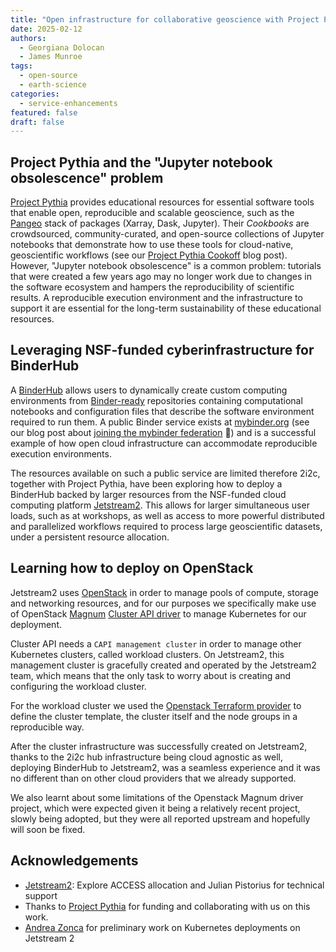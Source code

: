 ```yaml
---
title: "Open infrastructure for collaborative geoscience with Project Pythia: Learning how to deploy a BinderHub on Jetstream2"
date: 2025-02-12
authors:
  - Georgiana Dolocan
  - James Munroe
tags:
  - open-source
  - earth-science
categories:
  - service-enhancements
featured: false
draft: false
---
```


## Project Pythia and the "Jupyter notebook obsolescence" problem

[Project Pythia](https://projectpythia.org/) provides educational resources for essential software tools that enable open, reproducible and scalable geoscience, such as the [Pangeo](https://pangeo.io) stack of packages (Xarray, Dask, Jupyter). Their *Cookbooks* are crowdsourced, community-curated, and open-source collections of Jupyter notebooks that demonstrate how to use these tools for cloud-native, geoscientific workflows (see our [Project Pythia Cookoff](/content/blog/2024/project-pythia-cookoff/index.md) blog post). However, "Jupyter notebook obsolescence" is a common problem: tutorials that were created a few years ago may no longer work due to changes in the software ecosystem and hampers the reproducibility of scientific results. A reproducible execution environment and the infrastructure to support it are essential for the long-term sustainability of these educational resources.

## Leveraging NSF-funded cyberinfrastructure for BinderHub

A [BinderHub](https://binderhub.readthedocs.io/en/latest/) allows users to dynamically create custom computing environments from [Binder-ready](https://mybinder.readthedocs.io/en/latest/introduction.html#what-is-a-binder) repositories containing computational notebooks and configuration files that describe the software environment required to run them. A public Binder service exists at [mybinder.org](https://mybinder.org/) (see our blog post about [joining the mybinder federation](../binder-singlenode/index.md) 🎉) and is a successful example of how open cloud infrastructure can accommodate reproducible execution environments.

The resources available on such a public service are limited therefore 2i2c, together with Project Pythia, have been exploring how to deploy a BinderHub backed by larger resources from the NSF-funded cloud computing platform [Jetstream2](https://jetstream-cloud.org/). This allows for larger simultaneous user loads, such as at workshops, as well as access to more powerful distributed and parallelized workflows required to process large geoscientific datasets, under a persistent resource allocation.

## Learning how to deploy on OpenStack

Jetstream2 uses [OpenStack](https://www.openstack.org) in order to manage pools of compute, storage and networking resources, and for our purposes we specifically make use of OpenStack [Magnum](https://docs.openstack.org/magnum/latest/) [Cluster API driver](https://specs.openstack.org/openstack//magnum-specs/specs/bobcat/clusterapi-driver.html) to manage Kubernetes for our deployment.

Cluster API needs a `CAPI management cluster` in order to manage other Kubernetes clusters, called workload clusters. On Jetstream2, this management cluster is gracefully created and operated by the Jetstream2 team, which means that the only task to worry about is creating and configuring the workload cluster.

For the workload cluster we used the [Openstack Terraform provider](https://registry.terraform.io/providers/terraform-provider-openstack/openstack/latest/docs) to define the cluster template, the cluster itself and the node groups in a reproducible way.

After the cluster infrastructure was successfully created on Jetstream2, thanks to the 2i2c hub infrastructure being cloud agnostic as well, deploying BinderHub to Jetstream2, was a seamless experience and it was no different than on other cloud providers that we already supported.

We also learnt about some limitations of the Openstack Magnum driver project, which were expected given it being a relatively recent project, slowly being adopted, but they were all reported upstream and hopefully will soon be fixed.

## Acknowledgements

- [Jetstream2](https://jetstream-cloud.org/): Explore ACCESS allocation and Julian Pistorius for technical support
- Thanks to [Project Pythia](../../../collaborators/pythia/) for funding and collaborating with us on this work.
- [Andrea Zonca](https://www.zonca.dev/posts/2024-12-11-jetstream_kubernetes_magnum) for preliminary work on Kubernetes deployments on Jetstream 2
